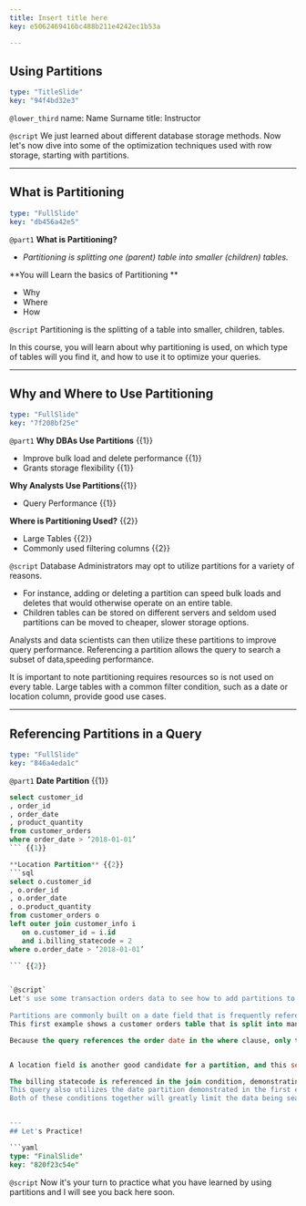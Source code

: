 ```yaml
---
title: Insert title here
key: e5062469416bc488b211e4242ec1b53a

---
```

## Using Partitions

```yaml
type: "TitleSlide"
key: "94f4bd32e3"
```

`@lower_third`
name: Name Surname
title: Instructor


`@script`
We just learned about different database storage methods. Now let's now dive into some of the optimization techniques used with row storage, starting with partitions.


---
## What is Partitioning

```yaml
type: "FullSlide"
key: "db456a42e5"
```

`@part1`
**What is Partitioning?**
- _Partitioning is splitting one (parent) table into smaller (children) tables._

**You will Learn the basics of Partitioning
**
- Why
- Where
- How


`@script`
Partitioning is the splitting of a table into smaller, children, tables.

In this course, you will learn about why partitioning is used, on which type of tables will you find it, and how to use it to optimize your queries.


---
## Why and Where to Use Partitioning

```yaml
type: "FullSlide"
key: "7f208bf25e"
```

`@part1`
**Why DBAs Use Partitions** {{1}}
- Improve bulk load and delete performance {{1}}
- Grants storage flexibility {{1}}

**Why Analysts Use Partitions**{{1}}
- Query Performance {{1}}

**Where is Partitioning Used?** {{2}}
- Large Tables {{2}}
- Commonly used filtering columns {{2}}


`@script`
Database Administrators may opt to utilize partitions for a variety of reasons.
- For instance, adding or deleting a partition can speed bulk loads and deletes that would otherwise operate on an entire table.
- Children tables can be stored on different servers and seldom used partitions can be moved to cheaper, slower storage options.
 
Analysts and data scientists can then utilize these partitions to improve query performance. Referencing a partition allows the query to search a subset of data,speeding performance.

It is important to note partitioning requires resources so is not used on every table. Large tables with a common filter condition, such as a date or location column, provide good use cases.


---
## Referencing Partitions in a Query

```yaml
type: "FullSlide"
key: "846a4eda1c"
```

`@part1`
**Date Partition** {{1}}
```sql
select customer_id
, order_id
, order_date
, product_quantity
from customer_orders
where order_date > ‘2018-01-01’ 
``` {{1}}

**Location Partition** {{2}}
```sql
select o.customer_id
, o.order_id
, o.order_date
, o.product_quantity
from customer_orders o
left outer join customer_info i 
   on o.customer_id = i.id
   and i.billing_statecode = 2
where o.order_date > ‘2018-01-01’ 

``` {{2}}


`@script`
Let's use some transaction orders data to see how to add partitions to some sample queries.
 
Partitions are commonly built on a date field that is frequently referenced in a query's where condition. 
This first example shows a customer orders table that is split into many children tables using the order date as the partition column. Perhaps each year constitutes a partition so that all orders in 2018 are stored in one partition, or child table. 

Because the query references the order date in the where clause, only the child table with order dates greater than January 2018 will be searched when the query runs. The partition has effectively limited the search realm, thus speeding the performance and limiting the load on the database.


A location field is another good candidate for a partition, and this second example uses billing statecode as the partitioned column in the customer information table. Perhaps each state code constitutes a partition so that all customer information for one state, say Alaska, is stored in one partition, or child table.

The billing statecode is referenced in the join condition, demonstrating the second method of utilizing partitions in a query. The billing statecode acts as a filter, joining only the child table with billing statecode of 2 to the customer orders' table.
This query also utilizes the date partition demonstrated in the first example, meaning only the child table with order dates greater than Jan 2018 are searched when referencing the orders table.
Both of these conditions together will greatly limit the data being searched, thus improving the performance of the query.


---
## Let's Practice!

```yaml
type: "FinalSlide"
key: "820f23c54e"
```

`@script`
Now it's your turn to practice what you have learned by using partitions and I will see you back here soon.

